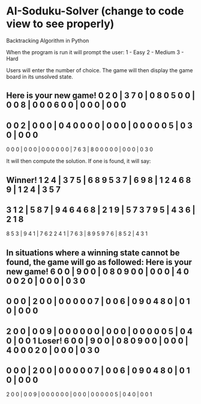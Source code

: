 # AI-Soduku-Solver (change to code view to see properly)
Backtracking Algorithm in Python

When the program is run it will prompt the user:
1 - Easy
2 - Medium
3 - Hard

Users will enter the number of choice. 
The game will then display the game board in its unsolved state.

Here is your new game!
  0 2 0 | 3 7 0 | 0 8 0
  5 0 0 | 0 0 8 | 0 0 0
  6 0 0 | 0 0 0 | 0 0 0
-------------------------
  0 0 2 | 0 0 0 | 0 4 0
  0 0 0 | 0 0 0 | 0 0 0
  0 0 5 | 0 3 0 | 0 0 0
-------------------------
  0 0 0 | 0 0 0 | 0 0 0
  0 0 0 | 7 6 3 | 8 0 0
  0 0 0 | 0 0 0 | 0 3 0
  
It will then compute the solution. If one is found, it will say:

Winner!
  1 2 4 | 3 7 5 | 6 8 9
  5 3 7 | 6 9 8 | 1 2 4
  6 8 9 | 1 2 4 | 3 5 7
-------------------------
  3 1 2 | 5 8 7 | 9 4 6
  4 6 8 | 2 1 9 | 5 7 3
  7 9 5 | 4 3 6 | 2 1 8
-------------------------
  8 5 3 | 9 4 1 | 7 6 2
  2 4 1 | 7 6 3 | 8 9 5
  9 7 6 | 8 5 2 | 4 3 1

In situations where a winning state cannot be found, the game will go as followed:
Here is your new game!
  6 0 0 | 9 0 0 | 0 8 0
  9 0 0 | 0 0 0 | 4 0 0
  0 2 0 | 0 0 0 | 0 3 0
-------------------------
  0 0 0 | 2 0 0 | 0 0 0
  0 0 7 | 0 0 6 | 0 9 0
  4 8 0 | 0 1 0 | 0 0 0
-------------------------
  2 0 0 | 0 0 9 | 0 0 0
  0 0 0 | 0 0 0 | 0 0 0
  0 0 5 | 0 4 0 | 0 0 1
Loser!
  6 0 0 | 9 0 0 | 0 8 0
  9 0 0 | 0 0 0 | 4 0 0
  0 2 0 | 0 0 0 | 0 3 0
-------------------------
  0 0 0 | 2 0 0 | 0 0 0
  0 0 7 | 0 0 6 | 0 9 0
  4 8 0 | 0 1 0 | 0 0 0
-------------------------
  2 0 0 | 0 0 9 | 0 0 0
  0 0 0 | 0 0 0 | 0 0 0
  0 0 5 | 0 4 0 | 0 0 1

